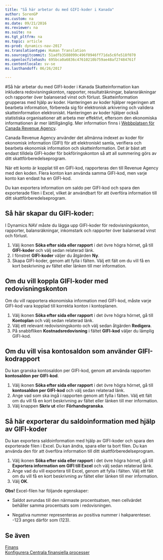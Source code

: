 ```yaml
---
title: "Så här arbetar du med GIFI-koder i Kanada"
author: SorenGP
ms.custom: na
ms.date: 09/21/2016
ms.reviewer: na
ms.suite: na
ms.tgt_pltfrm: na
ms.topic: article
ms-prod: dynamics-nav-2017
ms.translationtype: Human Translation
ms.sourcegitcommit: 51adfb3588099c496f0946ff71da5c6fe518f070
ms.openlocfilehash: 695bca0a6836c47610210b759ae48af27484761f
ms.contentlocale: sv-se
ms.lasthandoff: 06/26/2017

---
```


#<a name="how-to-work-with-gifi-codes-in-canada"></a>Så här arbetar du med GIFI-koder i Kanada
Skatteinformation kan inkludera redovisningskonton, rapporter, resultaträkningar, balansräkningar och rapporter över balanserad vinst och förlust. Skatteinformation grupperas med hjälp av koder. Hanteringen av koder hjälper regeringen att bearbeta information, förbereda sig för elektronisk arkivering och validera skatteinformation elektroniskt. Hanteringen av koder hjälper också statistiska organisationer att arbeta mer effektivt, eftersom den ekonomiska informationen är mer lättillgänglig. Mer information finns i [Webbplatsen för Canada Revenue Agency](http://www.cra-arc.gc.ca/).

Canada Revenue Agency använder det allmänna indexet av koder för ekonomisk information (GIFI) för att elektroniskt samla, verifiera och bearbeta ekonomisk information och skatteinformation. Det är bäst att endast tilldela GIFI-koder för bokföringskonton så att all summering görs av ditt skattförberedelseprogram.

När ett konto är kopplat till en GIFI-kod, rapporteras den till Revenue Agency med den koden. Flera konton kan använda samma GIFI-kod, men varje konto kan endast ha en GIFI-kod.

Du kan exportera information om saldo per GIFI-kod och spara den exporterade filen i Excel, vilket är användbart för att överföra information till ditt skattförberedelseprogram.

## <a name="to-set-up-gifi-codes"></a>Så här skapar du GIFI-koder:
I Dynamics NAV måste du lägga upp GIFI-koder för redovisningskonton, rapporter, balansräkningar, inkomstark och rapporter över balanserad vinst och förlust.

1. Välj ikonen **Söka efter sida eller rapport** i det övre högra hörnet, gå till **GIFI-koder** och välj sedan relaterad länk.
2. I fönstret **GIFI-koder** väljer du åtgärden **Ny**.
3. Skapa GIFI-koder, genom att fylla i fälten. Välj ett fält om du vill få en kort beskrivning av fältet eller länken till mer information.

## <a name="to-associate-gifi-codes-with-gl-accounts"></a>Om du vill koppla GIFI-koder med redovisningskonton
Om du vill rapportera ekonomiska information med GIFI-kod, måste varje GIFI-kod vara kopplad till korrekta konton i kontoplanen.

1. Välj ikonen **Söka efter sida eller rapport** i det övre högra hörnet, gå till **Kontoplan** och välj sedan relaterad länk.
2. Välj ett relevant redovisningskonto och välj sedan åtgärden **Redigera**.
3. På snabbfliken **Kostnadsredovisning** i fältet **GIFI-kod** väljer du lämplig GIFI-kod.

## <a name="to-view-account-balances-using-the-gifi-code-report"></a>Om du vill visa kontosaldon som använder GIFI-kodrapport
Du kan granska kontosaldon per GIFI-kod, genom att använda rapporten **kontosaldon per GIFI-kod**.

1. Välj ikonen **Söka efter sida eller rapport** i det övre högra hörnet, gå till **kontosaldon per GIFI-kod** och välj sedan relaterad länk.
2. Ange vad som ska ingå i rapporten genom att fylla i fälten. Välj ett fält om du vill få en kort beskrivning av fältet eller länken till mer information.
3. Välj knappen **Skriv ut** eller **Förhandsgranska**.

## <a name="to-export-balance-information-using-gifi-codes"></a>Så här exporterar du saldoinformation med hjälp av GIFI-koder
Du kan exportera saldoinformation med hjälp av GIFI-koder och spara den exporterade filen i Excel. Du kan ändra, spara eller ta bort filen. Du kan använda den för att överföra information till ditt skattförberedelseprogram.

1. Välj ikonen **Söka efter sida eller rapport** i det övre högra hörnet, gå till **Exportera information om GIFI till Excel** och välj sedan relaterad länk.
2. Ange vad du vill exportera till Excel, genom att fylla i fälten. Välj ett fält om du vill få en kort beskrivning av fältet eller länken till mer information.
3. Välj **OK**.

**Obs!** Excel-filen har följande egenskaper:

* Saldot avrundas till den närmaste procentsatsen, men cellvärdet behåller samma procentsats som i redovisningen.

* Negativa nummer representeras av positiva nummer i hakparenteser. -123 anges därför som (123).

## <a name="see-also"></a>Se även
[Finans](finance-setup.md)   
[Konfigurera Centrala finansiella processer](finance-setup-setup-finance-setup.md)


